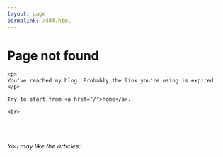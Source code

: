 ```yaml
---
layout: page
permalink: /404.html
---
```


<div class="error-404">
	<h1>Page not found</h1>

	<p>
	You've reached my blog. Probably the link you're using is expired.
	</p>

	Try to start from <a href="/">home</a>.

	<br>
</div>

<br>
<br>	
<p><em>You may like the articles:</em></p>


<script type="text/javascript">
  var postsURL = [{% for post in site.posts %}"{{ post.url }}"{% unless forloop.last %},{% endunless %}{% endfor %}];
  var postsTitle = [{% for post in site.posts %}"{{ post.title }}"{% unless forloop.last %},{% endunless %}{% endfor %}];

  var randomIndexUsed = [];
  var counter = 0;
  var numberOfPosts = Math.min(5, postsURL.length);
  while (counter < numberOfPosts) {
    var randomIndex;
    var postURL;
    var postTitle;
    randomIndex = Math.floor(Math.random() * postsURL.length);
    if (randomIndexUsed.indexOf(randomIndex) == "-1") {
      postURL = postsURL[randomIndex];
      postTitle = postsTitle[randomIndex];
      document.write('<p><a href="' + postURL + '">' + postTitle + '</a></p>');
      randomIndexUsed.push(randomIndex);
      counter++;
    }
  }
</script>